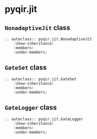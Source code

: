 # pyqir.jit

## `NonadaptiveJit` class

```{eval-rst}
.. autoclass:: pyqir.jit.NonadaptiveJit
    :show-inheritance:
    :members:
    :undoc-members:
```

## `GateSet` class

```{eval-rst}
.. autoclass:: pyqir.jit.GateSet
    :show-inheritance:
    :members:
    :undoc-members:
```

## `GateLogger` class

```{eval-rst}
.. autoclass:: pyqir.jit.GateLogger
    :show-inheritance:
    :members:
    :undoc-members:
```
